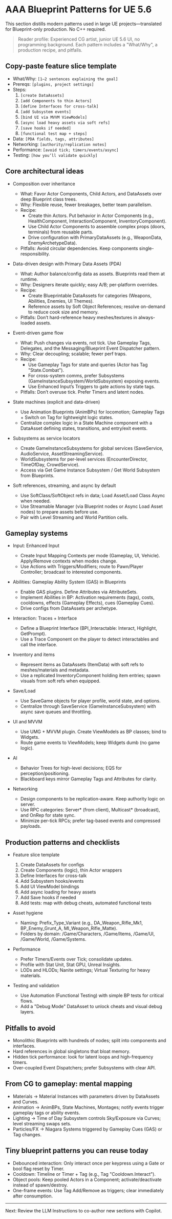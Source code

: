 # AAA Blueprint Patterns for UE 5.6

This section distills modern patterns used in large UE projects—translated for Blueprint-only production. No C++ required.

> Reader profile: Experienced CG artist, junior UE 5.6 UI, no programming background. Each pattern includes a "What/Why", a production recipe, and pitfalls.

## Copy-paste feature slice template

- What/Why: `[1–2 sentences explaining the goal]`
- Prereqs: `[plugins, project settings]`
- Steps:
  1) `[create DataAssets]`
  2) `[add Components to thin Actors]`
  3) `[define Interfaces for cross-talk]`
  4) `[add Subsystem events]`
  5) `[bind UI via MVVM ViewModels]`
  6) `[async load heavy assets via soft refs]`
  7) `[save hooks if needed]`
  8) `[functional test map + steps]`
- Data: `[PDA fields, tags, attributes]`
- Networking: `[authority/replication notes]`
- Performance: `[avoid tick; timers/events/async]`
- Testing: `[how you’ll validate quickly]`

## Core architectural ideas

- Composition over inheritance

  - What: Favor Actor Components, Child Actors, and DataAssets over deep Blueprint class trees.
  - Why: Flexible reuse, fewer breakages, better team parallelism.
  - Recipe:
    - Create thin Actors. Put behavior in Actor Components (e.g., HealthComponent, InteractionComponent, InventoryComponent).
    - Use Child Actor Components to assemble complex props (doors, terminals) from reusable parts.
    - Drive configuration with PrimaryDataAssets (e.g., WeaponData, EnemyArchetypeData).
  - Pitfalls: Avoid circular dependencies. Keep components single-responsibility.

- Data-driven design with Primary Data Assets (PDA)

  - What: Author balance/config data as assets. Blueprints read them at runtime.
  - Why: Designers iterate quickly; easy A/B; per-platform overrides.
  - Recipe:
    - Create Blueprintable DataAssets for categories (Weapons, Abilities, Enemies, UI Themes).
    - Reference assets by Soft Object References; resolve on-demand to reduce cook size and memory.
  - Pitfalls: Don’t hard-reference heavy meshes/textures in always-loaded assets.

- Event-driven game flow

  - What: Push changes via events, not tick. Use Gameplay Tags, Delegates, and the Messaging/Blueprint Event Dispatcher pattern.
  - Why: Clear decoupling; scalable; fewer perf traps.
  - Recipe:
    - Use Gameplay Tags for state and queries (Actor has Tag "State.Combat").
    - For cross-system comms, prefer Subsystems (GameInstanceSubsystem/WorldSubsystem) exposing events.
    - Use Enhanced Input’s Triggers to gate actions by state tags.
  - Pitfalls: Don’t overuse tick. Prefer Timers and latent nodes.

- State machines (explicit and data-driven)

  - Use Animation Blueprints (AnimBPs) for locomotion; Gameplay Tags + Switch on Tag for lightweight logic states.
  - Centralize complex logic in a State Machine component with a DataAsset defining states, transitions, and entry/exit events.

- Subsystems as service locators

  - Create GameInstanceSubsystems for global services (SaveService, AudioService, AssetStreamingService).
  - WorldSubsystems for per-level services (EncounterDirector, TimeOfDay, CrowdService).
  - Access via Get Game Instance Subsystem / Get World Subsystem from Blueprints.

- Soft references, streaming, and async by default
  - Use SoftClass/SoftObject refs in data; Load Asset/Load Class Async when needed.
  - Use Streamable Manager (via Blueprint nodes or Async Load Asset nodes) to prepare assets before use.
  - Pair with Level Streaming and World Partition cells.

## Gameplay systems

- Input: Enhanced Input

  - Create Input Mapping Contexts per mode (Gameplay, UI, Vehicle). Apply/Remove contexts when modes change.
  - Use Actions with Triggers/Modifiers; route to Pawn/Player Controller; broadcast to interested components.

- Abilities: Gameplay Ability System (GAS) in Blueprints

  - Enable GAS plugins. Define Attributes via AttributeSets.
  - Implement Abilities in BP: Activation requirements (tags), costs, cooldowns, effects (Gameplay Effects), cues (Gameplay Cues).
  - Drive configs from DataAssets per archetype.

- Interaction: Traces + Interface

  - Define a Blueprint Interface (BPI_Interactable: Interact, Highlight, GetPrompt).
  - Use a Trace Component on the player to detect interactables and call the interface.

- Inventory and items

  - Represent items as DataAssets (ItemData) with soft refs to meshes/materials and metadata.
  - Use a replicated InventoryComponent holding item entries; spawn visuals from soft refs when equipped.

- Save/Load

  - Use SaveGame objects for player profile, world state, and options.
  - Centralize through SaveService (GameInstanceSubsystem) with async save queues and throttling.

- UI and MVVM

  - Use UMG + MVVM plugin. Create ViewModels as BP classes; bind to Widgets.
  - Route game events to ViewModels; keep Widgets dumb (no game logic).

- AI

  - Behavior Trees for high-level decisions; EQS for perception/positioning.
  - Blackboard keys mirror Gameplay Tags and Attributes for clarity.

- Networking
  - Design components to be replication-aware. Keep authority logic on server.
  - Use RPC categories: Server* (from client), Multicast* (broadcast), and OnRep for state sync.
  - Minimize per-tick RPCs; prefer tag-based events and compressed payloads.

## Production patterns and checklists

- Feature slice template

  1. Create DataAssets for configs
  2. Create Components (logic), thin Actor wrappers
  3. Define Interfaces for cross-talk
  4. Add Subsystem hooks/events
  5. Add UI ViewModel bindings
  6. Add async loading for heavy assets
  7. Add Save hooks if needed
  8. Add tests: map with debug cheats, automated functional tests

- Asset hygiene

  - Naming: Prefix_Type_Variant (e.g., DA_Weapon_Rifle_Mk1, BP_Enemy_Grunt_A, MI_Weapon_Rifle_Matte).
  - Folders by domain: /Game/Characters, /Game/Items, /Game/UI, /Game/World, /Game/Systems.

- Performance

  - Prefer Timers/Events over Tick; consolidate updates.
  - Profile with Stat Unit, Stat GPU, Unreal Insights.
  - LODs and HLODs; Nanite settings; Virtual Texturing for heavy materials.

- Testing and validation
  - Use Automation (Functional Testing) with simple BP tests for critical flows.
  - Add a "Debug Mode" DataAsset to unlock cheats and visual debug layers.

## Pitfalls to avoid

- Monolithic Blueprints with hundreds of nodes; split into components and interfaces.
- Hard references in global singletons that bloat memory.
- Hidden tick performance: look for latent loops and high-frequency timers.
- Over-coupled Event Dispatchers; prefer Subsystems with clear API.

## From CG to gameplay: mental mapping

- Materials → Material Instances with parameters driven by DataAssets and Curves.
- Animation → AnimBPs, State Machines, Montages; notify events trigger gameplay tags or ability events.
- Lighting → Time of Day Subsystem controls Sky/Exposure via Curves; level streaming swaps sets.
- Particles/FX → Niagara Systems triggered by Gameplay Cues (GAS) or Tag changes.

## Tiny blueprint patterns you can reuse today

- Debounced interaction: Only interact once per keypress using a Gate or bool flag reset by Timer.
- Cooldown: Timeline or Timer + Tag (e.g., Tag "Cooldown.Interact").
- Object pools: Keep pooled Actors in a Component; activate/deactivate instead of spawn/destroy.
- One-frame events: Use Tag Add/Remove as triggers; clear immediately after consumption.

---

Next: Review the LLM Instructions to co-author new sections with Copilot.
